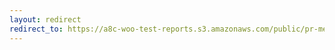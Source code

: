 ```yaml
---
layout: redirect
redirect_to: https://a8c-woo-test-reports.s3.amazonaws.com/public/pr-merge/41800/e2e/index.html
---
```

